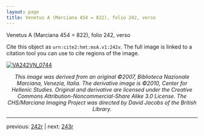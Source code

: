 ```yaml
---
layout: page
title: Venetus A (Marciana 454 = 822), folio 242, verso
---
```


Venetus A (Marciana 454 = 822), folio 242, verso

Cite this object as `urn:cite2:hmt:msA.v1:242v`.  The full image is linked to a citation tool you can use to cite regions of the image.

[![VA242VN_0744](http://www.homermultitext.org/iipsrv?IIIF=/project/homer/pyramidal/deepzoom/hmt/vaimg/2017a/VA242VN_0744.tif/full/800,/0/default.jpg)](http://www.homermultitext.org/ict2/?urn=urn:cite2:hmt:vaimg.2017a:VA242VN_0744) 

<p style="text-align: center; font-style: italic;">This image was derived from an original ©2007, Biblioteca Nazionale Marciana, Venezia, Italia. The derivative image is ©2010, Center for Hellenic Studies. Original and derivative are licensed under the Creative Commons Attribution-Noncommercial-Share Alike 3.0 License. The CHS/Marciana Imaging Project was directed by David Jacobs of the British Library.</p>

---

previous: [242r](../242r/) | next: [243r](../243r/)